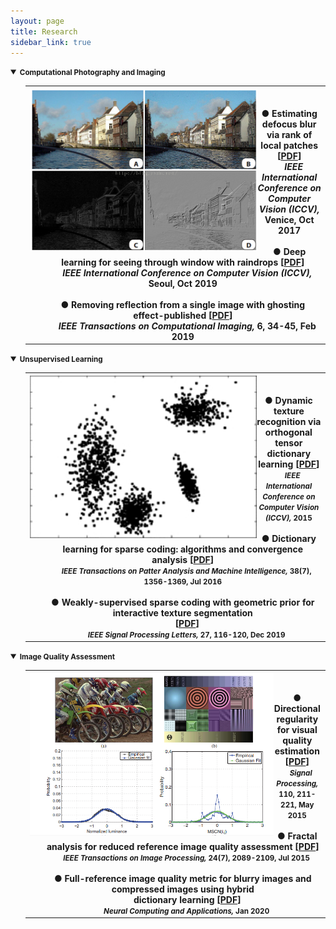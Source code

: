 ```yaml
---
layout: page
title: Research
sidebar_link: true
---
```

<!--
<details open="">
<summary><strong>Past research projects </strong></summary>
<ul>
<li>2007.01&#8211;2019.12, <strong>Research on Texture Analysis Based on Sparse Expression and Gap Degree Description</strong>, National Natural Science Youth Fund Project (61602184)</li>
<li>2007.05&#8211;2019.05, <strong>Research on Key Technologies of Discriminant Sparse Coding</strong>, Guangdong Provincial Natural Science Foundation Free Project (2017A030313376)</li>
<li>2007.05&#8211;2019.04, <strong>Video super-resolution enhancement technology under haze and rain</strong>, Guangzhou Science and Technology Plan General Project (201707010147)</li>
</ul>
</details>
-->
<details open="">
<summary><strong><small>Computational Photography and Imaging</small> </strong></summary>
<ul>
<table>
<tbody>
<tr>
<th>
<img src="https://github.com/Dofboom/Dofboom.github.io/raw/master/images/pro.png" alt="" height="260" align="left" /><br />
<ul >
<span style="font-size: 100%;"><strong>● Estimating defocus blur via rank of local patches</strong> [<a href="https://github.com/Dofboom/Dofboom.github.io/raw/master/papers/2017/Estimating%20Defocus%20Blur%20via%20Rank%20of%20Local%20Patches.pdf" download="github12">PDF</a>]</span><br />
<span><em>&ensp;&ensp;IEEE International Conference on Computer Vision (ICCV), </em>Venice, Oct 2017</span>
<br>
<br>
<span style="font-size: 100%;"><strong>● Deep learning for seeing through window with raindrops</strong> [<a href="https://github.com/Dofboom/Dofboom.github.io/raw/master/papers/2019/Deep%20Learning%20for%20Seeing%20ThroughWindowWith%20Raindrops.pdf" download="CSDN">PDF</a>]</span><br />
<span><em>&ensp;&ensp;IEEE International Conference on Computer Vision (ICCV), </em>Seoul, Oct 2019</span>
<br>
<br>
<span style="font-size: 100%;"><strong>● Removing reflection from a single image with ghosting effect-published</strong> [<a href="https://github.com/Dofboom/Dofboom.github.io/raw/master/papers/2019/Removing%20Reflection%20From%20a%20Single%20Image%20With%20Ghosting%20Effect-published.pdf" download="github3">PDF</a>]</span><br />
<span><em>&ensp;&ensp;IEEE Transactions on Computational Imaging, </em>6, 34-45, Feb 2019</span>
</ul>
</th>
</tr>
</tbody>
</table>
</ul>
</details>

<details open="">
<summary><strong><small>Unsupervised Learning</small></strong></summary>
<ul>
<table>
<tbody>
<tr>
<th>
<img src="https://github.com/Dofboom/Dofboom.github.io/raw/master/images/un.png" alt="" height="260" align="left" /><br />
<ul>
<span style="font-size: 100%;"><strong>● Dynamic texture recognition via orthogonal tensor dictionary learning</strong> [<a href="https://github.com/Dofboom/Dofboom.github.io/raw/master/papers/2015/Dynamic%20Texture%20Recognition%20via%20Orthogonal%20Tensor%20Dictionary%20Learning.pdf" download="github20">PDF</a>]</span><br />
<span><small><em>&ensp;&ensp;IEEE International Conference on Computer Vision (ICCV),</em> 2015</small></span>
<br>
<br>
<span style="font-size: 100%;"><strong>● Dictionary learning for sparse coding: algorithms and convergence analysis</strong> [<a href="https://github.com/Dofboom/Dofboom.github.io/raw/master/papers/2016/Dictionary%20learning%20for%20sparse%20coding_Algorithms%20and%20convergence%20analysis.pdf" download="github17">PDF</a>] </span><br />
<span><small><em>&ensp;&ensp;IEEE Transactions on Patter Analysis and Machine Intelligence,</em> 38(7), 1356-1369, Jul 2016</small></span>
<br>
<br>
<span style="font-size: 100%;"><strong>● Weakly-supervised sparse coding with geometric prior for interactive texture segmentation</strong><br>&ensp;&ensp;[<a href="https://github.com/Dofboom/Dofboom.github.io/raw/master/papers/2019/Weakly-Supervised%20Sparse%20Coding%20with%20Geometric%20Prior%20for%20Interactive%20Texture%20Segmentation.pdf" download="github4">PDF</a>]</span><br />
<span><small><em>&ensp;&ensp;IEEE Signal Processing Letters, </em>27, 116-120, Dec 2019</small></span>
</ul>
</th>
</tr>
</tbody>
</table>
</ul>
</details>

<details open="">
<summary><strong><small>Image Quality Assessment</small></strong></summary>
<ul>
<table>
<tbody>
<tr>
<th>
<img src="https://github.com/Dofboom/Dofboom.github.io/raw/master/images/ass.png" alt="" height="260" align="left" /><br />
<ul >
<span style="font-size: 100%;"><strong>● Directional regularity for visual quality estimation</strong> [<a href="https://github.com/Dofboom/Dofboom.github.io/raw/master/papers/2015/Directional%20regularity%20for%20visual%20quality%20estimation.pdf" download="github23">PDF</a>] </span><br />
<span><small><em>&ensp;&ensp;Signal Processing,</em> 110, 211-221, May 2015</small></span>
<br>
<br>
<span style="font-size: 100%;"><strong>● Fractal analysis for reduced reference image quality assessment</strong> [<a href="https://github.com/Dofboom/Dofboom.github.io/raw/master/papers/2015/Fractal%20Analysis%20for%20Reduced%20Reference%20Image%20Quality%20Assessment.pdf" download="github22">PDF</a>] </span><br />
<span><small><em>&ensp;&ensp;IEEE Transactions on Image Processing,</em> 24(7), 2089-2109, Jul 2015</small></span>
<br>
<br>
<span style="font-size: 100%;"><strong>● Full-reference image quality metric for blurry images and compressed images using hybrid<br>&ensp;&ensp;dictionary learning</strong> [<a href="https://github.com/Dofboom/Dofboom.github.io/raw/master/papers/2019/Full-Reference%20Image%20Quality%20Metric%20for%20Blurry%20Images%20and%20Compressed%20Images%20using%20Hybrid%20Dictionary%20Learning.pdf" download="github">PDF</a>] </span><br />
<span><small><em>&ensp;&ensp;Neural Computing and Applications, </em>Jan 2020</small></span>
</ul>
</th>
</tr>
</tbody>
</table>
</ul>
</details>
